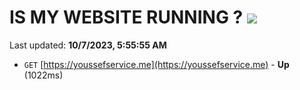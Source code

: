 # IS MY WEBSITE RUNNING ? [![](https://img.shields.io/static/v1?label=Sponsor&message=%E2%9D%A4&logo=GitHub&color=%23fe8e86)](https://github.com/sponsors/<username>)

Last updated: **10/7/2023, 5:55:55 AM**

- `GET` [https://youssefservice.me](https://youssefservice.me) - **Up** (1022ms)
